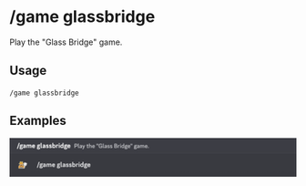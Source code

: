 # /game glassbridge

Play the "Glass Bridge" game.

## Usage

```
/game glassbridge
```

## Examples

<img src="../../_media/examples/game/glassbridge-0.png" class="rounded-corners">